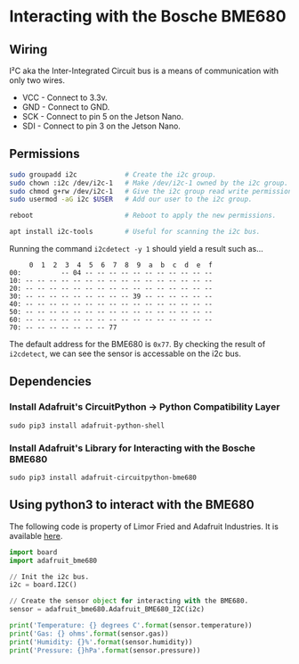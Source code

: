 # Interacting with the Bosche BME680

## Wiring

I²C  aka the Inter-Integrated Circuit bus is a means of communication with only
two wires.

* VCC - Connect to 3.3v.
* GND - Connect to GND.
* SCK - Connect to pin 5 on the Jetson Nano.
* SDI - Connect to pin 3 on the Jetson Nano.

## Permissions

``` bash
sudo groupadd i2c            # Create the i2c group.
sudo chown :i2c /dev/i2c-1   # Make /dev/i2c-1 owned by the i2c group.
sudo chmod g+rw /dev/i2c-1   # Give the i2c group read write permission.
sudo usermod -aG i2c $USER   # Add our user to the i2c group.

reboot                       # Reboot to apply the new permissions.

apt install i2c-tools        # Useful for scanning the i2c bus.
```

Running the command `i2cdetect -y 1` should yield a result such as...

``` text
     0  1  2  3  4  5  6  7  8  9  a  b  c  d  e  f
00:          -- 04 -- -- -- -- -- -- -- -- -- -- -- 
10: -- -- -- -- -- -- -- -- -- -- -- -- -- -- -- -- 
20: -- -- -- -- -- -- -- -- -- -- -- -- -- -- -- -- 
30: -- -- -- -- -- -- -- -- -- 39 -- -- -- -- -- -- 
40: -- -- -- -- -- -- -- -- -- -- -- -- -- -- -- -- 
50: -- -- -- -- -- -- -- -- -- -- -- -- -- -- -- -- 
60: -- -- -- -- -- -- -- -- -- -- -- -- -- -- -- -- 
70: -- -- -- -- -- -- -- 77
```

The default address for the BME680 is `0x77`. By checking the result of `i2cdetect`,
we can see the sensor is accessable on the i2c bus.

## Dependencies

### Install Adafruit's CircuitPython -> Python Compatibility Layer

`sudo pip3 install adafruit-python-shell`

### Install Adafruit's Library for Interacting with the Bosche BME680

`sudo pip3 install adafruit-circuitpython-bme680`

## Using python3 to interact with the BME680

The following code is property of Limor Fried and Adafruit Industries.
It is available [here](https://learn.adafruit.com/adafruit-bme680-humidity-temperature-barometic-pressure-voc-gas/python-circuitpython).

``` python
import board
import adafruit_bme680

// Init the i2c bus.
i2c = board.I2C()

// Create the sensor object for interacting with the BME680.
sensor = adafruit_bme680.Adafruit_BME680_I2C(i2c)

print('Temperature: {} degrees C'.format(sensor.temperature))
print('Gas: {} ohms'.format(sensor.gas))
print('Humidity: {}%'.format(sensor.humidity))
print('Pressure: {}hPa'.format(sensor.pressure))
```
